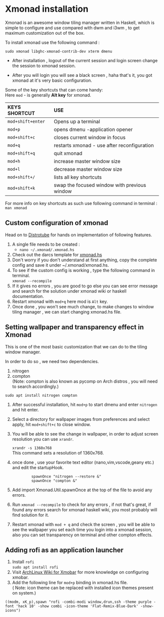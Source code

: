 # Xmonad installation  

Xmonad is an awesome window tiling manager written in Haskell, which is simple to configure and use compared with dwm and i3wm , to get maximum customization out of the box.

To install xmonad use the following command :

```sudo xmonad libghc-xmonad-contrib-dev xterm dmenu```


- After installation , logout of the current session and login screen change the session to xmonad session.

- After you will login you will see a black screen , haha that's it, you got xmonad at it's very basic configuration.

Some of the key shortcuts that can come handy:  
Here ```mod``` - is generally **Alt key** for xmonad.

|KEYS SHORTCUT        | USE                           |
|:--------------------|:------------------------------|
|```mod+shift+enter```|Opens up a terminal            |
|```mod+p```          |opens dmenu -application opener|
|```mod+shift+c```    |closes current window in focus |
|```mod+q```          |restarts xmonad - use after reconfiguration|
|```mod+shift+q```    |quit xmonad|
|```mod+h```          |increase master window size|
|```mod+l```          |decrease master window size|
|```mod+shift+/```    |lists all key shortcuts|
|```mod+shift+k```    |swap the focused window with previous window|  

For more info on key shortcuts as such use following command in terminal :   
```man xmonad```

## Custom configuration of xmonad  

Head on to [Distrotube](https://www.youtube.com/watch?v=3noK4GTmyMw&t=1014s) for hands on implementation of following features.

1. A single file needs to be created :   
    - ```nano ~/.xmonad/.xmonad.hs```   
2. Check out the darcs template for [xmonad.hs](https://wiki.haskell.org/Xmonad/Config_archive/Template_xmonad.hs_(0.9))
3. Don't worry if you don't understand at first anything, copy the complete config and save it under ~/.xmonad/xmonad.hs.
4. To see if the custom config is working , type the following command in terminal.  
```xmonad --recompile```
5. If it gives no errors , you are good to go else you can see error message and search for the solution under xmonad wiki or haskell documentation.
6. Restart xmonad with ```mod+q``` here mod is ```Alt``` key.
7. Once done , you won't see much change, to make changes to window tiling manager , we can start changing xmonad.hs file.

## Setting wallpaper and transparency effect in Xmonad

This is one of the most basic customization that we can do to the tiling window manager.

In order to do so , we need two dependencies.
1. nitrogen
2. compton   
(Note: compton is also known as pycomp on Arch   distros , you will need to search accordingly.)

```sudo apt install nitrogen compton```

1. After successful installation, hit ```mod+p``` to start dmenu and enter ```nitrogen``` and hit enter.

2. Select a directory for wallpaper images from preferences and select apply, hit ```mod+shift+c``` to close window.

3. You will be able to see the change in wallpaper, in order to adjust screen resolution you can use ```xrandr```.

    ```xrandr -s 1360x768```  
    This command sets a resolution of 1360x768.
4. once done , use your favorite text editor (nano,vim,vscode,geany etc.) and edit the startupHook.

```startUpHook = do 
            spawnOnce "nitrogen --restore &"
            spawnOnce "compton &"
```

5. Add import Xmonad.Util.spawnOnce at the top of the file to avoid any errors.

6. Run ```xmonad --recompile``` to check for any errors , if not that's great, if found any errors search for xmonad haskell wiki, you most probably will find solution for it.

7. Restart xmonad with ```mod + q``` and check the screen , you will be able to see the wallpaper you set each time you login into a xmonad session, also you can set transparency on terminal and other compton effects.

## Adding rofi as an application launcher 
1. Install ```rofi```   
```sudo apt install rofi```
2. Visit [ArchLinux Wiki for Xmobar](https://wiki.archlinux.org/index.php/Xmobar#Installation) for more knowledge on configuring xmobar.
3. Add the following line for ```mod+p``` binding in xmonad.hs file.  
( Note: icon theme can be replaced with installed icon themes present on system.)

```((modm, xK_p),spawn "rofi -combi-modi window,drun,ssh -theme purple -font 'hack 10' -show combi -icon-theme 'Flat-Remix-Blue-Dark' -show-icons")```